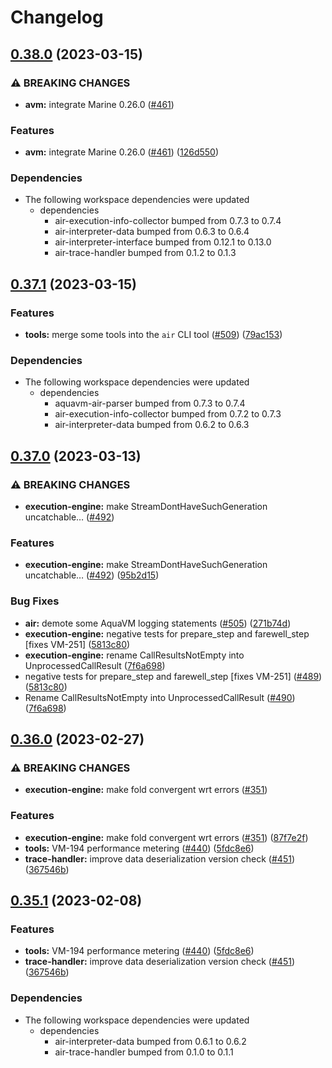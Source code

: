 # Changelog

## [0.38.0](https://github.com/fluencelabs/aquavm/compare/air-v0.37.1...air-v0.38.0) (2023-03-15)


### ⚠ BREAKING CHANGES

* **avm:** integrate Marine 0.26.0 ([#461](https://github.com/fluencelabs/aquavm/issues/461))

### Features

* **avm:** integrate Marine 0.26.0 ([#461](https://github.com/fluencelabs/aquavm/issues/461)) ([126d550](https://github.com/fluencelabs/aquavm/commit/126d5507c81a7f978ab9cf06c492b1092a336cf6))


### Dependencies

* The following workspace dependencies were updated
  * dependencies
    * air-execution-info-collector bumped from 0.7.3 to 0.7.4
    * air-interpreter-data bumped from 0.6.3 to 0.6.4
    * air-interpreter-interface bumped from 0.12.1 to 0.13.0
    * air-trace-handler bumped from 0.1.2 to 0.1.3

## [0.37.1](https://github.com/fluencelabs/aquavm/compare/air-v0.37.0...air-v0.37.1) (2023-03-15)


### Features

* **tools:** merge some tools into the `air` CLI tool ([#509](https://github.com/fluencelabs/aquavm/issues/509)) ([79ac153](https://github.com/fluencelabs/aquavm/commit/79ac153f1dcfc0a77ec511c6e25285728312ad4c))


### Dependencies

* The following workspace dependencies were updated
  * dependencies
    * aquavm-air-parser bumped from 0.7.3 to 0.7.4
    * air-execution-info-collector bumped from 0.7.2 to 0.7.3
    * air-interpreter-data bumped from 0.6.2 to 0.6.3

## [0.37.0](https://github.com/fluencelabs/aquavm/compare/air-v0.36.0...air-v0.37.0) (2023-03-13)


### ⚠ BREAKING CHANGES

* **execution-engine:** make StreamDontHaveSuchGeneration uncatchable… ([#492](https://github.com/fluencelabs/aquavm/issues/492))

### Features

* **execution-engine:** make StreamDontHaveSuchGeneration uncatchable… ([#492](https://github.com/fluencelabs/aquavm/issues/492)) ([95b2d15](https://github.com/fluencelabs/aquavm/commit/95b2d154ff84caf5efe7a3960922d1d6c39a9ed2))


### Bug Fixes

* **air:** demote some AquaVM logging statements ([#505](https://github.com/fluencelabs/aquavm/issues/505)) ([271b74d](https://github.com/fluencelabs/aquavm/commit/271b74d8f2f1111dfb8393aa81c8f9c9e78ff4d7))
* **execution-engine:** negative tests for prepare_step and farewell_step [fixes VM-251] ([5813c80](https://github.com/fluencelabs/aquavm/commit/5813c80ca2561cb8121792c4123a3b7171b8e2c7))
* **execution-engine:** rename CallResultsNotEmpty into UnprocessedCallResult ([7f6a698](https://github.com/fluencelabs/aquavm/commit/7f6a69851f93f0a7abcc852913b6e7116fd35167))
* negative tests for prepare_step and farewell_step [fixes VM-251] ([#489](https://github.com/fluencelabs/aquavm/issues/489)) ([5813c80](https://github.com/fluencelabs/aquavm/commit/5813c80ca2561cb8121792c4123a3b7171b8e2c7))
* Rename CallResultsNotEmpty into UnprocessedCallResult ([#490](https://github.com/fluencelabs/aquavm/issues/490)) ([7f6a698](https://github.com/fluencelabs/aquavm/commit/7f6a69851f93f0a7abcc852913b6e7116fd35167))

## [0.36.0](https://github.com/fluencelabs/aquavm/compare/air-v0.35.4...air-v0.36.0) (2023-02-27)


### ⚠ BREAKING CHANGES

* **execution-engine:** make fold convergent wrt errors ([#351](https://github.com/fluencelabs/aquavm/issues/351))

### Features

* **execution-engine:** make fold convergent wrt errors ([#351](https://github.com/fluencelabs/aquavm/issues/351)) ([87f7e2f](https://github.com/fluencelabs/aquavm/commit/87f7e2f361891c84315f310967517ddb50773f8d))
* **tools:** VM-194 performance metering ([#440](https://github.com/fluencelabs/aquavm/issues/440)) ([5fdc8e6](https://github.com/fluencelabs/aquavm/commit/5fdc8e68ac67f502f8ece4d8a5935cf7d478d830))
* **trace-handler:** improve data deserialization version check ([#451](https://github.com/fluencelabs/aquavm/issues/451)) ([367546b](https://github.com/fluencelabs/aquavm/commit/367546b82cd5f133b956857bf48d279512b157b2))

## [0.35.1](https://github.com/fluencelabs/aquavm/compare/air-v0.35.0...air-v0.35.1) (2023-02-08)


### Features

* **tools:** VM-194 performance metering ([#440](https://github.com/fluencelabs/aquavm/issues/440)) ([5fdc8e6](https://github.com/fluencelabs/aquavm/commit/5fdc8e68ac67f502f8ece4d8a5935cf7d478d830))
* **trace-handler:** improve data deserialization version check ([#451](https://github.com/fluencelabs/aquavm/issues/451)) ([367546b](https://github.com/fluencelabs/aquavm/commit/367546b82cd5f133b956857bf48d279512b157b2))


### Dependencies

* The following workspace dependencies were updated
  * dependencies
    * air-interpreter-data bumped from 0.6.1 to 0.6.2
    * air-trace-handler bumped from 0.1.0 to 0.1.1
